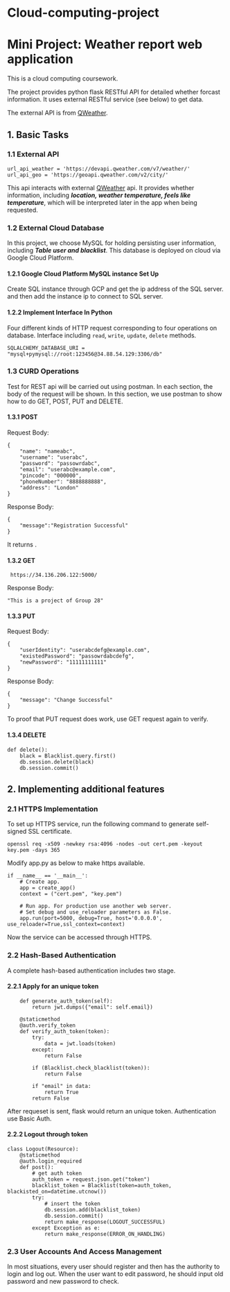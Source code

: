 # Cloud-computing-project
# Mini Project: Weather report web application
This is a cloud computing coursework.

The project provides python flask RESTful API for detailed whether forcast information. It uses external RESTful service (see below) to get data.

The external API is from [QWeather](https://dev.qweather.com/en/). 




## 1. Basic Tasks

### 1.1 External API

```
url_api_weather = 'https://devapi.qweather.com/v7/weather/'
url_api_geo = 'https://geoapi.qweather.com/v2/city/'
```
This api interacts with external [QWeather](https://dev.qweather.com/en/) api. It provides whether information, including ***location, weather temperature, feels like temperature***, which will be interpreted later in the app when being requested.

### 1.2 External Cloud Database

In this project, we choose MySQL for holding persisting user information, including ***Table user and blacklist***. This database is deployed on cloud via Google Cloud Platform.

#### 1.2.1 Google Cloud Platform MySQL instance Set Up

Create SQL instance through GCP and get the ip address of  the SQL server. and then add the instance ip to connect to SQL server.



#### 1.2.2 Implement Interface In Python

Four different kinds of HTTP request corresponding to four operations on database. Interface including ```read```, ```write```, ```update```, ```delete``` methods.

```
SQLALCHEMY_DATABASE_URI = "mysql+pymysql://root:123456@34.88.54.129:3306/db"
```



### 1.3 CURD Operations

Test for REST api will be carried out using postman. In each section, the body of the request will be shown. In this section, we use postman to show how to do GET, POST, PUT and DELETE.

#### 1.3.1 POST
Request Body:
```
{
    "name": "nameabc",
    "username": "userabc",
    "password": "passowrdabc",
    "email": "userabc@example.com",
    "pincode": "000000",
    "phoneNumber": "8888888888",
    "address": "London"
}
```
Response Body:
```
{
	"message":"Registration Successful"
}
```

It returns .
#### 1.3.2 GET

```
 https://34.136.206.122:5000/
```

Response Body:
```
"This is a project of Group 28"
```
#### 1.3.3 PUT
Request Body:
```
{
    "userIdentity": "userabcdefg@example.com",
    "existedPassword": "passowrdabcdefg",
    "newPassword": "11111111111"
}
```


Response Body:
```
{
    "message": "Change Successful"
}
```

To proof that PUT request does work, use GET request again to verify.

#### 1.3.4 DELETE
```
def delete():
    black = Blacklist.query.first()
    db.session.delete(black)
    db.session.commit()
```



## 2. Implementing additional features
### 2.1 HTTPS Implementation

To set up HTTPS service, run the following command to generate self-signed SSL certificate.

```
openssl req -x509 -newkey rsa:4096 -nodes -out cert.pem -keyout key.pem -days 365
```

Modify app.py as below to make https available.

```
if __name__ == '__main__':
    # Create app.
    app = create_app()
    context = ("cert.pem", "key.pem")

    # Run app. For production use another web server.
    # Set debug and use_reloader parameters as False.
    app.run(port=5000, debug=True, host='0.0.0.0', use_reloader=True,ssl_context=context)
```

Now the service can be accessed through HTTPS.

### 2.2 Hash-Based Authentication

A complete hash-based authentication includes two stage.

#### 2.2.1 Apply for an unique token

```
    def generate_auth_token(self):
        return jwt.dumps({"email": self.email})

    @staticmethod
    @auth.verify_token
    def verify_auth_token(token):
        try:
            data = jwt.loads(token)
        except:
            return False

        if (Blacklist.check_blacklist(token)):
            return False

        if "email" in data:
            return True
        return False
```

After requeset is sent, flask would return an unique token. Authentication use Basic Auth.



#### 2.2.2 Logout through token

```
class Logout(Resource):
    @staticmethod
    @auth.login_required
    def post():
        # get auth token
        auth_token = request.json.get("token")
        blacklist_token = Blacklist(token=auth_token, blackisted_on=datetime.utcnow())
        try:
            # insert the token
            db.session.add(blacklist_token)
            db.session.commit()
            return make_response(LOGOUT_SUCCESSFUL)
        except Exception as e:
            return make_response(ERROR_ON_HANDLING)
```

### 2.3 User Accounts And Access Management

In most situations, every user should register and then has the authority to login and log out. When the user want to edit password, he should input old password and new password to check.
